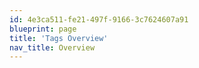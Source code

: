 ```yaml
---
id: 4e3ca511-fe21-497f-9166-3c7624607a91
blueprint: page
title: 'Tags Overview'
nav_title: Overview
---
```

